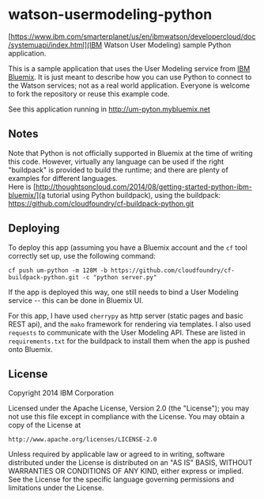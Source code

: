 # watson-usermodeling-python

[https://www.ibm.com/smarterplanet/us/en/ibmwatson/developercloud/doc/systemuapi/index.html](IBM Watson User Modeling) sample Python application.

This is a sample application that uses the User Modeling service from [IBM Bluemix](http://bluemix.net).
It is just meant to describe how you can use Python to connect to the Watson services; not as a real world
application. Everyone is welcome to fork the repository or reuse this example code.

See this application running in http://um-pyton.mybluemix.net

## Notes

Note that Python is not officially supported in Bluemix at the time of writing this code.
However, virtually any language can be used if the right "buildpack" is provided to build the runtime;
and there are plenty of examples for different languages.  
Here is [http://thoughtsoncloud.com/2014/08/getting-started-python-ibm-bluemix/](a tutorial using Python buildpack), using the buildpack: https://github.com/cloudfoundry/cf-buildpack-python.git

## Deploying

To deploy this app (assuming you have a Bluemix account and the `cf` tool correctly set up, use the following command:
```
cf push um-python -m 128M -b https://github.com/cloudfoundry/cf-buildpack-python.git -c "python server.py"
```
If the app is deployed this way, one still needs to bind a User Modeling service -- this can be done in Bluemix UI.

For this app, I have used `cherrypy` as http server (static pages and basic REST api), and the `mako` framework for rendering via templates. I also used `requests` to communicate with the User Modeling API. These are listed in `requirements.txt` for the buildpack to install them when the app is pushed onto Bluemix.

## License

Copyright 2014 IBM Corporation

Licensed under the Apache License, Version 2.0 (the "License");
you may not use this file except in compliance with the License.
You may obtain a copy of the License at

    http://www.apache.org/licenses/LICENSE-2.0

Unless required by applicable law or agreed to in writing, software
distributed under the License is distributed on an "AS IS" BASIS,
WITHOUT WARRANTIES OR CONDITIONS OF ANY KIND, either express or implied.
See the License for the specific language governing permissions and
limitations under the License.


